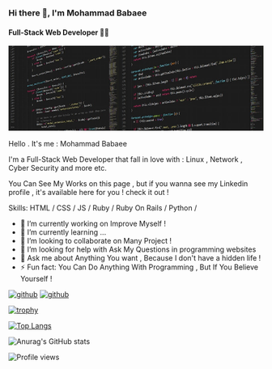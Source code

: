### Hi there 👋, I'm Mohammad Babaee
#### Full-Stack Web Developer 👨‍💻
![Full-Stack Web Developer 👨‍💻](https://github.com/mohammad-babaee/mohammad-babaee/blob/master/%5Bcoding-back%5D.jpg)

Hello . It's me : Mohammad Babaee 

I'm a Full-Stack Web Developer that fall in love with : Linux , Network , Cyber Security and more etc.

You Can See My Works on this page , but if you wanna see my Linkedin profile , it's available here for you ! check it out !

Skills: HTML / CSS / JS / Ruby / Ruby On Rails / Python / 

- 🔭 I’m currently working on Improve Myself ! 
- 🌱 I’m currently learning ...
- 👯 I’m looking to collaborate on Many Project ! 
- 🤔 I’m looking for help with Ask My Questions in programming websites 
- 💬 Ask me about Anything You want , Because I don't have a hidden life ! 
- ⚡ Fun fact: You Can Do Anything With Programming , But If You Believe Yourself ! 


[<img src='https://www.logo.wine/a/logo/GitHub/GitHub-Icon-White-Logo.wine.svg' alt='github' height='60'>](https://github.com/mohammad-babaee) [<img src='https://www.logo.wine/a/logo/LinkedIn/LinkedIn-Logo.wine.svg' alt='github' height='60'>](https://www.linkedin.com/in/https://www.linkedin.com/in/mohammad--babaee/)

[![trophy](https://github-profile-trophy.vercel.app/?username=mohammad-babaee&row=2&column=3&theme=onedark)](https://github.com/mohammad-babaee)

[![Top Langs](https://github-readme-stats.vercel.app/api/top-langs/?username=mohammad-babaee&theme=dark)](https://github.com/mohammad-babaee)

![Anurag's GitHub stats](https://github-readme-stats.vercel.app/api?username=mohammad-babaee&show_icons=true&theme=dark) 

![Profile views](https://gpvc.arturio.dev/mohammad-babaee)  
